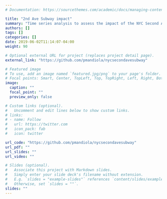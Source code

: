 ```yaml
---
# Documentation: https://sourcethemes.com/academic/docs/managing-content/

title: "2nd Ave Subway impact"
summary: "Time series analysis to assess the impact of the NYC Second Ave Subway on taxi ridership"
authors: []
tags: []
categories: []
date: 2019-06-02T11:14:07-04:00
weight: 90

# Optional external URL for project (replaces project detail page).
external_link: "https://github.com/pmandiola/nycsecondavesubway"

# Featured image
# To use, add an image named `featured.jpg/png` to your page's folder.
# Focal points: Smart, Center, TopLeft, Top, TopRight, Left, Right, BottomLeft, Bottom, BottomRight.
image:
  caption: ""
  focal_point: ""
  preview_only: false

# Custom links (optional).
#   Uncomment and edit lines below to show custom links.
# links:
# - name: Follow
#   url: https://twitter.com
#   icon_pack: fab
#   icon: twitter

url_code: "https://github.com/pmandiola/nycsecondavesubway"
url_pdf: ""
url_slides: ""
url_video: ""

# Slides (optional).
#   Associate this project with Markdown slides.
#   Simply enter your slide deck's filename without extension.
#   E.g. `slides = "example-slides"` references `content/slides/example-slides.md`.
#   Otherwise, set `slides = ""`.
slides: ""
---
```

